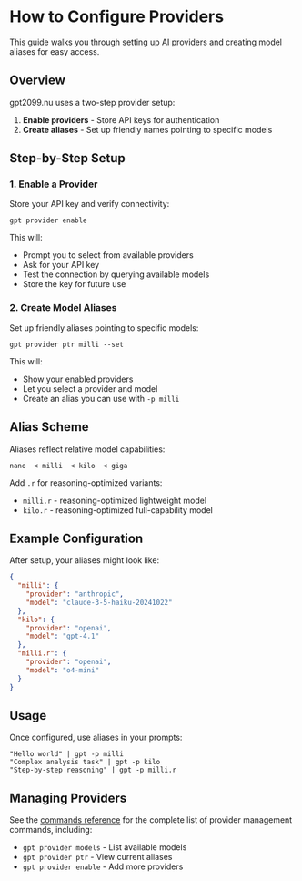 # How to Configure Providers

This guide walks you through setting up AI providers and creating model aliases for easy access.

## Overview

gpt2099.nu uses a two-step provider setup:
1. **Enable providers** - Store API keys for authentication
2. **Create aliases** - Set up friendly names pointing to specific models

## Step-by-Step Setup

### 1. Enable a Provider

Store your API key and verify connectivity:

```nushell
gpt provider enable
```

This will:
- Prompt you to select from available providers
- Ask for your API key
- Test the connection by querying available models
- Store the key for future use

### 2. Create Model Aliases

Set up friendly aliases pointing to specific models:

```nushell
gpt provider ptr milli --set
```

This will:
- Show your enabled providers
- Let you select a provider and model
- Create an alias you can use with `-p milli`

## Alias Scheme

Aliases reflect relative model capabilities:

```
nano  < milli  < kilo  < giga
```

Add `.r` for reasoning-optimized variants:
- `milli.r` - reasoning-optimized lightweight model
- `kilo.r` - reasoning-optimized full-capability model

## Example Configuration

After setup, your aliases might look like:

```json
{
  "milli": {
    "provider": "anthropic",
    "model": "claude-3-5-haiku-20241022"
  },
  "kilo": {
    "provider": "openai", 
    "model": "gpt-4.1"
  },
  "milli.r": {
    "provider": "openai",
    "model": "o4-mini"
  }
}
```

## Usage

Once configured, use aliases in your prompts:

```nushell
"Hello world" | gpt -p milli
"Complex analysis task" | gpt -p kilo
"Step-by-step reasoning" | gpt -p milli.r
```

## Managing Providers

See the [commands reference](../commands.md#gpt-provider) for the complete list of provider management commands, including:
- `gpt provider models` - List available models
- `gpt provider ptr` - View current aliases
- `gpt provider enable` - Add more providers